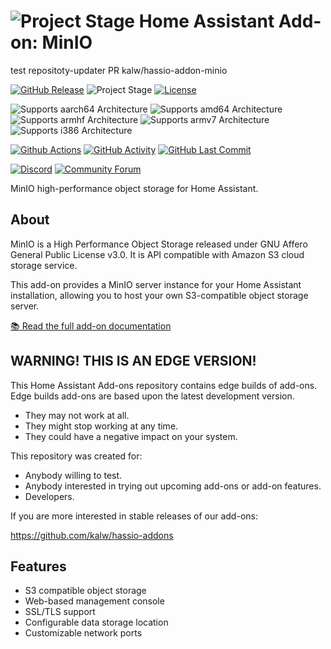 # ![Project Stage][project-stage-shield] Home Assistant Add-on: MinIO


test repositoty-updater PR kalw/hassio-addon-minio

[![GitHub Release][releases-shield]][releases]
![Project Stage][project-stage-shield]
[![License][license-shield]](LICENSE.md)

![Supports aarch64 Architecture][aarch64-shield]
![Supports amd64 Architecture][amd64-shield]
![Supports armhf Architecture][armhf-shield]
![Supports armv7 Architecture][armv7-shield]
![Supports i386 Architecture][i386-shield]

[![Github Actions][github-actions-shield]][github-actions]
[![GitHub Activity][commits-shield]][commits]
[![GitHub Last Commit][last-commit-shield]][commits]

[![Discord][discord-shield]][discord]
[![Community Forum][forum-shield]][forum]

MinIO high-performance object storage for Home Assistant.

## About

MinIO is a High Performance Object Storage released under GNU Affero General Public 
License v3.0. It is API compatible with Amazon S3 cloud storage service.

This add-on provides a MinIO server instance for your Home Assistant installation,
allowing you to host your own S3-compatible object storage server.

[:books: Read the full add-on documentation][docs]

## WARNING! THIS IS AN EDGE VERSION!

This Home Assistant Add-ons repository contains edge builds of add-ons.
Edge builds add-ons are based upon the latest development version.

- They may not work at all.
- They might stop working at any time.
- They could have a negative impact on your system.

This repository was created for:

- Anybody willing to test.
- Anybody interested in trying out upcoming add-ons or add-on features.
- Developers.

If you are more interested in stable releases of our add-ons:

<https://github.com/kalw/hassio-addons>



## Features

- S3 compatible object storage
- Web-based management console
- SSL/TLS support
- Configurable data storage location
- Customizable network ports

[aarch64-shield]: https://img.shields.io/badge/aarch64-yes-green.svg
[amd64-shield]: https://img.shields.io/badge/amd64-yes-green.svg
[armhf-shield]: https://img.shields.io/badge/armhf-yes-green.svg
[armv7-shield]: https://img.shields.io/badge/armv7-yes-green.svg
[i386-shield]: https://img.shields.io/badge/i386-yes-green.svg
[discord-shield]: https://img.shields.io/discord/478094546522079232.svg
[discord]: https://discord.me/hassioaddons
[forum-shield]: https://img.shields.io/badge/community-forum-brightgreen.svg
[forum]: https://community.home-assistant.io/
[github-actions-shield]: https://github.com/kalw/hassio-addon-minio/workflows/CI/badge.svg
[github-actions]: https://github.com/kalw/hassio-addon-minio/actions
[commits]: https://github.com/kalw/hassio-addon-minio/commits/main
[release-shield]: https://img.shields.io/badge/version-bf39c6e-blue.svg
[releases]: https://github.com/kalw/hassio-addon-minio/tree/bf39c6e
[repository]: https://github.com/kalw/hassio-addon-minio
[docs]: ./DOCS.md

[commits-shield]: https://img.shields.io/github/commit-activity/y/kalw/hassio-addon-minio.svg
[releases-shield]: https://img.shields.io/github/release/kalw/hassio-addon-minio.svg
[license-shield]: https://img.shields.io/github/license/kalw/hassio-addon-minio.svg
[last-commit-shield]: https://img.shields.io/github/last-commit/kalw/hassio-addon-minio.svg

[project-stage-shield]: https://img.shields.io/badge/project%20stage-experimental-yellow.svg


